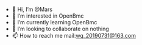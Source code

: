 - 👋 Hi, I’m @Mars
- 👀 I’m interested in OpenBmc
- 🌱 I’m currently learning OpenBmc
- 💞️ I’m looking to collaborate on nothing
- 📫 How to reach me mail:wq_20190731@163.com

<!---
Mars20190731/Mars20190731 is a ✨ special ✨ repository because its `README.md` (this file) appears on your GitHub profile.
You can click the Preview link to take a look at your changes.
--->
